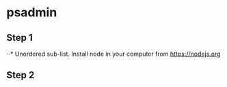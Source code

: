 # psadmin
## Step 1 
⋅⋅* Unordered sub-list.
Install node in your computer from https://nodejs.org
## Step 2
